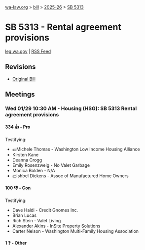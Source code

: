 [wa-law.org](/) > [bill](/bill/) > [2025-26](/bill/2025-26/) > [SB 5313](/bill/2025-26/sb/5313/)

# SB 5313 - Rental agreement provisions
[leg.wa.gov](https://app.leg.wa.gov/billsummary?BillNumber=5313&Year=2025&Initiative=false) | [RSS Feed](./rss.xml)

## Revisions
* [Original Bill](1/)

## Meetings
### Wed 01/29 10:30 AM - Housing (HSG): SB 5313 Rental agreement provisions
#### 334 👍 - Pro
Testifying:
* 💵Michele Thomas - Washington Low Income Housing Alliance
* Kirsten Kane
* Deanna Crogg
* Emily Rosenzweig - No Valet Garbage
* Monica Bolden - N/A
* 💵Ishbel Dickens - Assoc of Manufactured Home Owners

#### 100 👎 - Con
Testifying:
* Dave Haldi - Credit Gnomes Inc.
* Brian Lucas
* Rich Stein - Valet Living
* Alexander Akins - InSite Property Solutions
* Carter Nelson - Washington Multi-Family Housing Association

#### 1 ❓ - Other
